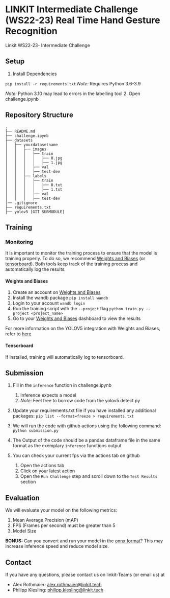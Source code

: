 # LINKIT Intermediate Challenge (WS22-23) Real Time Hand Gesture Recognition 
Linkit WS22-23- Intermediate Challenge 

## Setup
1. Install Dependencies

`pip install -r requirements.txt`
_Note:_ Requires Python 3.6-3.9

_Note:_ Python 3.10 may lead to errors in the labelling tool
2. Open challenge.ipynb

## Repository Structure
```
.
├── README.md
├── challenge.ipynb
├── datasets
│   ├── yourdatasetname 
│   │   ├── images
│   │   │   ├── train
│   │   │   │   ├── 0.jpg
│   │   │   │   ├── 1.jpg
│   │   │   ├── val 
│   │   │   ├── test-dev
│   │   ├── labels
│   │   │   ├── train
│   │   │   │   ├── 0.txt
│   │   │   │   ├── 1.txt
│   │   │   ├── val 
│   │   │   ├── test-dev
│── .gitignore
├── requirements.txt
├── yolov5 [GIT SUBMODULE]
```

## Training 
### Monitoring
It is important to monitor the training process to ensure that the model is training properly. 
To do so, we recommend [Weights and Biases](https://wandb.ai/) (or [tensorboard](https://www.tensorflow.org/tensorboard)). 
Both tools keep track of the training process and automatically log the results. 
#### Weights and Biases
1. Create an account on [Weights and Biases](https://wandb.ai/)
2. Install the wandb package `pip install wandb`
3. Login to your account `wandb login`
4. Run the training script with the `--project` flag `python train.py --project <project_name>`
5. Go to your [Weights and Biases](https://wandb.ai/) dashboard to view the results

For more information on the YOLOV5 integration with Weights and Biases, refer to [here](https://docs.wandb.ai/guides/integrations/yolov5)

#### Tensorboard
If installed, training will automatically log to tensorboard.
### 

## Submission
1. Fill in the `inference` function in challenge.ipynb
   1. Inference expects a model 
   2. *Note:* Feel free to borrow code from the yolov5 detect.py
2. Update your requirements.txt file if you have installed any additional packages: `pip list --format=freeze > requirements.txt`
3. We will run the code with github actions using the following command: 
`python submission.py`

4. The Output of the code should be a pandas dataframe file in the same format as the exemplary `inference` functions output
5. You can check your current fps via the actions tab on github
   1. Open the actions tab
   2. Click on your latest action
   3. Open the `Run Challenge` step and scroll down to the `Test Results` section

## Evaluation
We will evaluate your model on the following metrics:
1. Mean Average Precision (mAP)
2. FPS (Frames per second) must be greater than 5
3. Model Size

**BONUS:** Can you convert and run your model in the [onnx format](https://onnx.ai/)?
This may increase inference speed and reduce model size.

## Contact
If you have any questions, please contact us on linkit-Teams (or email us) at
- Alex Rothmaier: alex.rothmaier@linkit.tech
- Philipp Kiesling: philipp.kiesling@linkit.tech